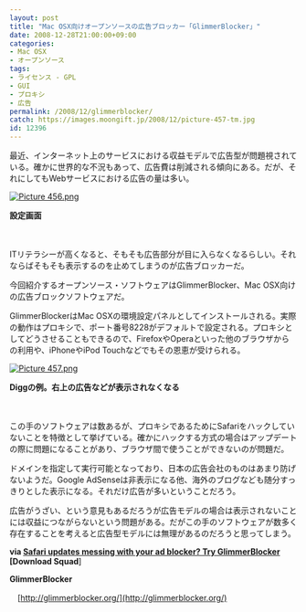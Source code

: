 ```yaml
---
layout: post
title: "Mac OSX向けオープンソースの広告ブロッカー「GlimmerBlocker」"
date: 2008-12-28T21:00:00+09:00
categories:
- Mac OSX
- オープンソース
tags: 
- ライセンス - GPL
- GUI
- プロキシ
- 広告
permalink: /2008/12/glimmerblocker/
catch: https://images.moongift.jp/2008/12/picture-457-tm.jpg
id: 12396
---
```

最近、インターネット上のサービスにおける収益モデルで広告型が問題視されている。確かに世界的な不況もあって、広告費は削減される傾向にある。だが、それにしてもWebサービスにおける広告の量は多い。

  

[![Picture 456.png](https://images.moongift.jp/2008/12/picture-456-tm.jpg)](https://images.moongift.jp/2008/12/picture-456.png)  
  
**設定画面**

  

　

  

ITリテラシーが高くなると、そもそも広告部分が目に入らなくなるらしい。それならばそもそも表示するのを止めてしまうのが広告ブロッカーだ。

  

今回紹介するオープンソース・ソフトウェアはGlimmerBlocker、Mac OSX向けの広告ブロックソフトウェアだ。

  
<!--more-->

GlimmerBlockerはMac OSXの環境設定パネルとしてインストールされる。実際の動作はプロキシで、ポート番号8228がデフォルトで設定される。プロキシとしてどうさせることもできるので、FirefoxやOperaといった他のブラウザからの利用や、iPhoneやiPod Touchなどでもその恩恵が受けられる。

  

[![Picture 457.png](https://images.moongift.jp/2008/12/picture-457-tm.jpg)](https://images.moongift.jp/2008/12/picture-457.png)  
  
**Diggの例。右上の広告などが表示されなくなる**

  

　

  

この手のソフトウェアは数あるが、プロキシであるためにSafariをハックしていないことを特徴として挙げている。確かにハックする方式の場合はアップデートの際に問題になることがあり、ブラウザ間で使うことができないのが問題だ。

  

ドメインを指定して実行可能となっており、日本の広告会社のものはあまり防げないようだ。Google AdSenseは非表示になる他、海外のブログなども随分すっきりとした表示になる。それだけ広告が多いということだろう。

  

広告がうざい、という意見もあるだろうが広告モデルの場合は表示されないことには収益につながらないという問題がある。だがこの手のソフトウェアが数多く存在することを考えると広告型モデルには無理があるのだろうと思ってしまう。

  

**via [Safari updates messing with your ad blocker? Try GlimmerBlocker](http://www.downloadsquad.com/2008/11/29/safari-updates-messing-with-your-ad-blocker-try-glimmerblocker/) [Download Squad**]

  

**GlimmerBlocker**  
  
　[http://glimmerblocker.org/](http://glimmerblocker.org/)

  
